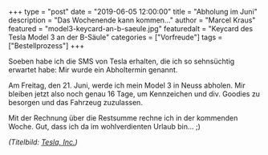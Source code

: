 +++
type = "post"
date = "2019-06-05 12:00:00"
title = "Abholung im Juni"
description = "Das Wochenende kann kommen…"
author = "Marcel Kraus"
featured = "model3-keycard-an-b-saeule.jpg"
featuredalt = "Keycard des Tesla Model 3 an der B-Säule"
categories = ["Vorfreude"]
tags = ["Bestellprozess"]
+++

Soeben habe ich die SMS von Tesla erhalten, die ich so sehnsüchtig erwartet habe: Mir wurde ein Abholtermin genannt.

Am Freitag, den 21. Juni, werde ich mein Model 3 in Neuss abholen. Mir bleiben jetzt also noch genau 16 Tage, um Kennzeichen und div. Goodies zu besorgen und das Fahrzeug zuzulassen.

Mit der Rechnung über die Restsumme rechne ich in der kommenden Woche. Gut, dass ich da im wohlverdienten Urlaub bin… ;)

*(Titelbild: [Tesla, Inc.](https://www.tesla.com))*

